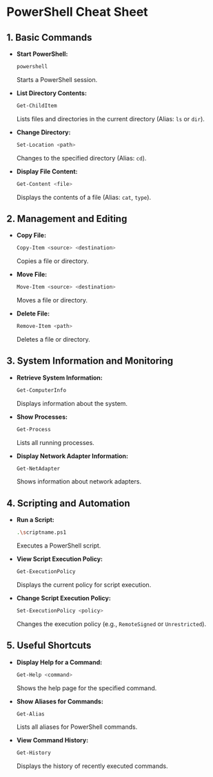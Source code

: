 # PowerShell Cheat Sheet



## 1. Basic Commands

- **Start PowerShell:**
  ```bash
  powershell
  ```
  Starts a PowerShell session.

- **List Directory Contents:**
  ```bash
  Get-ChildItem
  ```
  Lists files and directories in the current directory (Alias: `ls` or `dir`).

- **Change Directory:**
  ```bash
  Set-Location <path>
  ```
  Changes to the specified directory (Alias: `cd`).

- **Display File Content:**
  ```bash
  Get-Content <file>
  ```
  Displays the contents of a file (Alias: `cat`, `type`).

## 2. Management and Editing

- **Copy File:**
  ```bash
  Copy-Item <source> <destination>
  ```
  Copies a file or directory.

- **Move File:**
  ```bash
  Move-Item <source> <destination>
  ```
  Moves a file or directory.

- **Delete File:**
  ```bash
  Remove-Item <path>
  ```
  Deletes a file or directory.

## 3. System Information and Monitoring

- **Retrieve System Information:**
  ```bash
  Get-ComputerInfo
  ```
  Displays information about the system.

- **Show Processes:**
  ```bash
  Get-Process
  ```
  Lists all running processes.

- **Display Network Adapter Information:**
  ```bash
  Get-NetAdapter
  ```
  Shows information about network adapters.

## 4. Scripting and Automation

- **Run a Script:**
  ```bash
  .\scriptname.ps1
  ```
  Executes a PowerShell script.

- **View Script Execution Policy:**
  ```bash
  Get-ExecutionPolicy
  ```
  Displays the current policy for script execution.

- **Change Script Execution Policy:**
  ```bash
  Set-ExecutionPolicy <policy>
  ```
  Changes the execution policy (e.g., `RemoteSigned` or `Unrestricted`).

## 5. Useful Shortcuts

- **Display Help for a Command:**
  ```bash
  Get-Help <command>
  ```
  Shows the help page for the specified command.

- **Show Aliases for Commands:**
  ```bash
  Get-Alias
  ```
  Lists all aliases for PowerShell commands.

- **View Command History:**
  ```bash
  Get-History
  ```
  Displays the history of recently executed commands.
